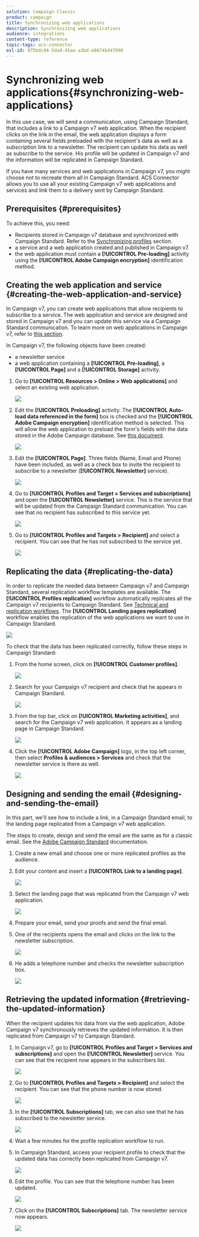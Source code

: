 ```yaml
---
solution: Campaign Classic
product: campaign
title: Synchronizing web applications
description: Synchronizing web applications
audience: integrations
content-type: reference
topic-tags: acs-connector
exl-id: 975bdc94-5da4-45ae-a3bd-e8674b447098
---
```

# Synchronizing web applications{#synchronizing-web-applications}

In this use case, we will send a communication, using Campaign Standard, that includes a link to a Campaign v7 web application. When the recipient clicks on the link in the email, the web application displays a form containing several fields preloaded with the recipient's data as well as a subscription link to a newsletter. The recipient can update his data as well as subscribe to the service. His profile will be updated in Campaign v7 and the information will be replicated in Campaign Standard.

If you have many services and web applications in Campaign v7, you might choose not to recreate them all in Campaign Standard. ACS Connector allows you to use all your existing Campaign v7 web applications and services and link them to a delivery sent by Campaign Standard.

## Prerequisites {#prerequisites}

To achieve this, you need:

* Recipients stored in Campaign v7 database and synchronized with Campaign Standard. Refer to the [Synchronizing profiles](../../integrations/using/synchronizing-profiles.md) section.
* a service and a web application created and published in Campaign v7.
* the web application must contain a **[!UICONTROL Pre-loading]** activity using the **[!UICONTROL Adobe Campaign encryption]** identification method.

## Creating the web application and service {#creating-the-web-application-and-service}

In Campaign v7, you can create web applications that allow recipients to subscribe to a service. The web application and service are designed and stored in Campaign v7 and you can update this service via a Campaign Standard communication. To learn more on web applications in Campaign v7, refer to [this section](../../web/using/adding-fields-to-a-web-form.md#subscription-checkboxes).

In Campaign v7, the following objects have been created:

* a newsletter service
* a web application containing a **[!UICONTROL Pre-loading]**, a **[!UICONTROL Page]** and a **[!UICONTROL Storage]** activity.

1. Go to **[!UICONTROL Resources > Online > Web applications]** and select an existing web application.

   ![](assets/acs_connect_lp_2.png)

1. Edit the **[!UICONTROL Preloading]** activity. The **[!UICONTROL Auto-load data referenced in the form]** box is checked and the **[!UICONTROL Adobe Campaign encryption]** identification method is selected. This will allow the web application to preload the form's fields with the data stored in the Adobe Campaign database. See [this document](../../web/using/publishing-a-web-form.md#pre-loading-the-form-data).

   ![](assets/acs_connect_lp_4.png)

1. Edit the **[!UICONTROL Page]**. Three fields (Name, Email and Phone) have been included, as well as a check box to invite the recipient to subscribe to a newsletter (**[!UICONTROL Newsletter]** service). 

   ![](assets/acs_connect_lp_3.png)

1. Go to **[!UICONTROL Profiles and Target > Services and subscriptions]** and open the **[!UICONTROL Newsletter]** service. This is the service that will be updated from the Campaign Standard communication. You can see that no recipient has subscribed to this service yet.

   ![](assets/acs_connect_lp_5.png)

1. Go to **[!UICONTROL Profiles and Targets > Recipient]** and select a recipient. You can see that he has not subscribed to the service yet.

   ![](assets/acs_connect_lp_6.png)

## Replicating the data {#replicating-the-data}

In order to replicate the needed data between Campaign v7 and Campaign Standard, several replication workflow templates are available. The **[!UICONTROL Profiles replication]** workflow automatically replicates all the Campaign v7 recipients to Campaign Standard. See [Technical and replication workflows](../../integrations/using/acs-connector-principles-and-data-cycle.md#technical-and-replication-workflows). The **[!UICONTROL Landing pages replication]** workflow enables the replication of the web applications we want to use in Campaign Standard.

![](assets/acs_connect_lp_1.png)

To check that the data has been replicated correctly, follow these steps in Campaign Standard:

1. From the home screen, click on **[!UICONTROL Customer profiles]**.

   ![](assets/acs_connect_lp_7.png)

1. Search for your Campaign v7 recipient and check that he appears in Campaign Standard.

   ![](assets/acs_connect_lp_8.png)

1. From the top bar, click on **[!UICONTROL Marketing activities]**, and search for the Campaign v7 web application. It appears as a landing page in Campaign Standard.

   ![](assets/acs_connect_lp_9.png)

1. Click the **[!UICONTROL Adobe Campaign]** logo, in the top left corner, then select **Profiles & audiences > Services** and check that the newsletter service is there as well.

   ![](assets/acs_connect_lp_10.png)

## Designing and sending the email {#designing-and-sending-the-email}

In this part, we'll see how to include a link, in a Campaign Standard email, to the landing page replicated from a Campaign v7 web application.

The steps to create, design and send the email are the same as for a classic email. See the [Adobe Campaign Standard](https://helpx.adobe.com/support/campaign/standard.html) documentation.

1. Create a new email and choose one or more replicated profiles as the audience.
1. Edit your content and insert a **[!UICONTROL Link to a landing page]**. 

   ![](assets/acs_connect_lp_12.png)

1. Select the landing page that was replicated from the Campaign v7 web application.

   ![](assets/acs_connect_lp_13.png)

1. Prepare your email, send your proofs and send the final email.
1. One of the recipients opens the email and clicks on the link to the newsletter subscription.

   ![](assets/acs_connect_lp_14.png)

1. He adds a telephone number and checks the newsletter subscription box.

   ![](assets/acs_connect_lp_15.png)

## Retrieving the updated information {#retrieving-the-updated-information}

When the recipient updates his data from via the web application, Adobe Campaign v7 synchronously retrieves the updated information. It is then replicated from Campaign v7 to Campaign Standard.

1. In Campaign v7, go to **[!UICONTROL Profiles and Target > Services and subscriptions]** and open the **[!UICONTROL Newsletter]** service. You can see that the recipient now appears in the subscribers list.

   ![](assets/acs_connect_lp_16.png)

1. Go to **[!UICONTROL Profiles and Targets > Recipient]** and select the recipient. You can see that the phone number is now stored.

   ![](assets/acs_connect_lp_17.png)

1. In the **[!UICONTROL Subscriptions]** tab, we can also see that he has subscribed to the newsletter service.

   ![](assets/acs_connect_lp_18.png)

1. Wait a few minutes for the profile replication workflow to run.
1. In Campaign Standard, access your recipient profile to check that the updated data has correctly been replicated from Campaign v7.

   ![](assets/acs_connect_lp_19.png)

1. Edit the profile. You can see that the telephone number has been updated.

   ![](assets/acs_connect_lp_20.png)

1. Click on the **[!UICONTROL Subscriptions]** tab. The newsletter service now appears.

   ![](assets/acs_connect_lp_21.png)
